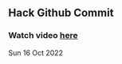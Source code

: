 
 ## Hack Github Commit 
 ### Watch video <a href="https://www.youtube.com">here</a> 
 Sun 16 Oct 2022 

